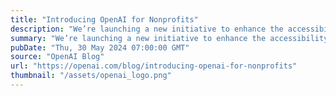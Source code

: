 ```yaml
---
title: "Introducing OpenAI for Nonprofits"
description: "We’re launching a new initiative to enhance the accessibility of our tools for nonprofit organizations, including discounted rates for ChatGPT Team and Enterprise."
summary: "We’re launching a new initiative to enhance the accessibility of our tools for nonprofit organizations, including discounted rates for ChatGPT Team and Enterprise."
pubDate: "Thu, 30 May 2024 07:00:00 GMT"
source: "OpenAI Blog"
url: "https://openai.com/blog/introducing-openai-for-nonprofits"
thumbnail: "/assets/openai_logo.png"
---
```


